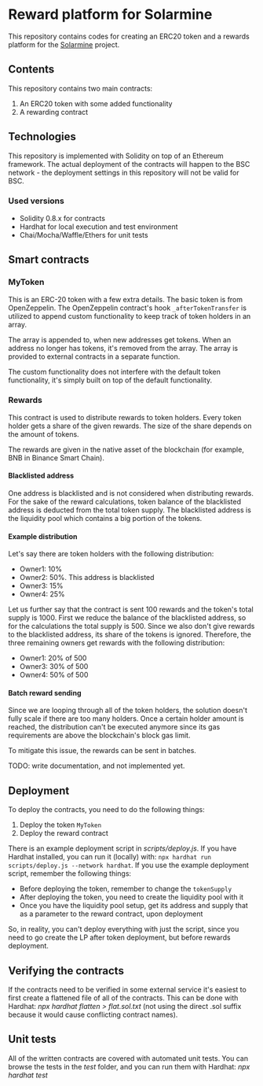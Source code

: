 # Reward platform for Solarmine

This repository contains codes for creating an ERC20 token and a rewards platform for the <a href='http://solarminecoin.com/'>Solarmine</a> project.

## Contents

This repository contains two main contracts:
1. An ERC20 token with some added functionality
1. A rewarding contract

## Technologies

This repository is implemented with Solidity on top of an Ethereum framework. The actual deployment of the contracts will happen to the BSC network - the deployment settings in this repository will not be valid for BSC.

### Used versions
* Solidity 0.8.x for contracts
* Hardhat for local execution and test environment
* Chai/Mocha/Waffle/Ethers for unit tests

## Smart contracts

### MyToken

This is an ERC-20 token with a few extra details. The basic token is from OpenZeppelin. The OpenZeppelin contract's hook `_afterTokenTransfer` is utilized to append custom functionality to keep track of token holders in an array.

The array is appended to, when new addresses get tokens. When an address no longer has tokens, it's removed from the array. The array is provided to external contracts in a separate function.

The custom functionality does not interfere with the default token functionality, it's simply built on top of the default functionality.

### Rewards

This contract is used to distribute rewards to token holders. Every token holder gets a share of the given rewards. The size of the share depends on the amount of tokens.

The rewards are given in the native asset of the blockchain (for example, BNB in Binance Smart Chain).

#### Blacklisted address

One address is blacklisted and is not considered when distributing rewards. For the sake of the reward calculations, token balance of the blacklisted address is deducted from the total token supply. The blacklisted address is the liquidity pool which contains a big portion of the tokens.

#### Example distribution

Let's say there are token holders with the following distribution:
* Owner1: 10%
* Owner2: 50%. This address is blacklisted
* Owner3: 15%
* Owner4: 25%

Let us further say that the contract is sent 100 rewards and the token's total supply is 1000.
First we reduce the balance of the blacklisted address, so for the calculations the total supply is 500. Since we also don't give rewards to the blacklisted address, its share of the tokens is ignored. Therefore, the three remaining owners get rewards with the following distribution:
* Owner1: 20% of 500
* Owner3: 30% of 500
* Owner4: 50% of 500

#### Batch reward sending

Since we are looping through all of the token holders, the solution doesn't fully scale if there are too many holders. Once a certain holder amount is reached, the distribution can't be executed anymore since its gas requirements are above the blockchain's block gas limit.

To mitigate this issue, the rewards can be sent in batches.

TODO: write documentation, and not implemented yet.

## Deployment

To deploy the contracts, you need to do the following things:
1. Deploy the token `MyToken`
1. Deploy the reward contract

There is an example deployment script in *scripts/deploy.js*. If you have Hardhat installed, you can run it (locally) with: `npx hardhat run scripts/deploy.js --network hardhat`.
If you use the example deployment script, remember the following things:
* Before deploying the token, remember to change the `tokenSupply`
* After deploying the token, you need to create the liquidity pool with it
* Once you have the liquidity pool setup, get its address and supply that as a parameter to the reward contract, upon deployment

So, in reality, you can't deploy everything with just the script, since you need to go create the LP after token deployment, but before rewards deployment.

## Verifying the contracts

If the contracts need to be verified in some external service it's easiest to first create a flattened file of all of the contracts. This can be done with Hardhat: *npx hardhat flatten > flat.sol.txt* (not using the direct .sol suffix because it would cause conflicting contract names).

## Unit tests

All of the written contracts are covered with automated unit tests.
You can browse the tests in the *test* folder, and you can run them with Hardhat: *npx hardhat test*

